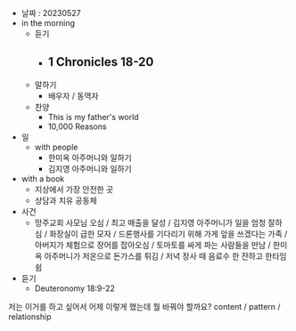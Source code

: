 - 날짜 : 20230527
- in the morning
	- 듣기
		- 1 Chronicles 18-20
			- 
	- 말하기
		-  배우자 / 동역자 
	- 찬양
		- This is my father's world
		- 10,000 Reasons
- 일
	- with people
		- 한미옥 아주머니와 일하기
		- 김지영 아주머니와 일하기
- with a book
	- 지상에서 가장 안전한 곳
	- 상담과 치유 공동체
- 사건
	- 망주교회 사모님 오심 / 최고 매출을 달성 / 김지영 아주머니가 일을 엄청 잘하심 / 화장실이 급한 모자 / 드론행사를 기다리기 위해 가게 앞을 쓰겠다는 가족 / 아버지가 체험으로 장어를 잡아오심 / 토마토를 싸게 파는 사람들을 만남 / 한미옥 아주머니가 저온으로 돈가스를 튀김 / 저녁 장사 때 음료수 한 잔하고 한타임 쉼 
- 듣기
	- Deuteronomy  18:9-22


저는 이거를 하고 싶어서 어제 이렇게 했는데 뭘 바꿔야 할까요?
content / pattern / relationship